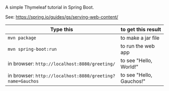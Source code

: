 
A simple Thymeleaf tutorial in Spring Boot.

See: <https://spring.io/guides/gs/serving-web-content/>


| Type this | to get this result |
|-----------|------------|
| `mvn package` | to make a jar file|
| `mvn spring-boot:run` | to run the web app|
| in browser: `http://localhost:8080/greeting/` | to see "Hello, World!" |
| in browser: `http://localhost:8080/greeting?name=Gauchos` | to see "Hello, Gauchos!"
